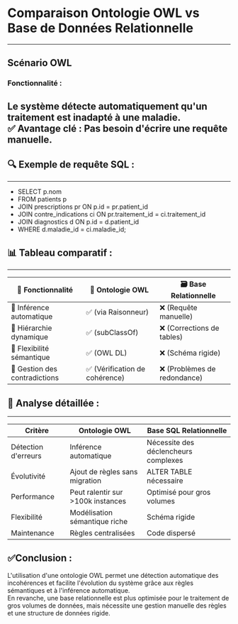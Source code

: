 # **Comparaison Ontologie OWL vs Base de Données Relationnelle**
---

## **Scénario OWL**
### **Fonctionnalité :**
Le système détecte automatiquement qu'un traitement est inadapté à une maladie.  
✅ **Avantage clé :** Pas besoin d'écrire une requête manuelle.
---

## **🔍 Exemple de requête SQL :**
---
- SELECT p.nom  
- FROM patients p  
- JOIN prescriptions pr ON p.id = pr.patient_id  
- JOIN contre_indications ci ON pr.traitement_id = ci.traitement_id  
- JOIN diagnostics d ON p.id = d.patient_id  
- WHERE d.maladie_id = ci.maladie_id;

## **📊 Tableau comparatif :**
---


| 🧩 **Fonctionnalité**          | 🧠 **Ontologie OWL**                | 🗃️ **Base Relationnelle**         |
|-------------------------------|------------------------------------|-----------------------------------|
| 🤖 Inférence automatique       | ✅ (via Raisonneur)                | ❌ (Requête manuelle)             |
| 🧬 Hiérarchie dynamique        | ✅ (subClassOf)                    | ❌ (Corrections de tables)        |
| 🧠 Flexibilité sémantique      | ✅ (OWL DL)                        | ❌ (Schéma rigide)                |
| 🚨 Gestion des contradictions  | ✅ (Vérification de cohérence)     | ❌ (Problèmes de redondance)      |


## **🔎 Analyse détaillée :**
---


| Critère                        | Ontologie OWL                       | Base SQL Relationnelle         |
|---------------------------------|--------------------------------------|--------------------------------|
| Détection d'erreurs            | Inférence automatique               | Nécessite des déclencheurs complexes |
| Évolutivité                    | Ajout de règles sans migration      | ALTER TABLE nécessaire         |
| Performance                    | Peut ralentir sur >100k instances    | Optimisé pour gros volumes    |
| Flexibilité                    | Modélisation sémantique riche       | Schéma rigide                 |
| Maintenance                    | Règles centralisées                 | Code dispersé                 |



## **✅Conclusion :**

L'utilisation d'une ontologie OWL permet une détection automatique des incohérences et facilite l'évolution du système grâce aux règles sémantiques et à l'inférence automatique.  
En revanche, une base relationnelle est plus optimisée pour le traitement de gros volumes de données, mais nécessite une gestion manuelle des règles et une structure de données rigide.
